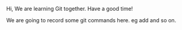 Hi, We are learning Git together.
Have a good time!

We are going to record some git commands here.
eg add and so on.